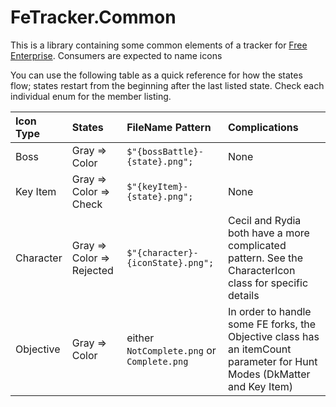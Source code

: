 # FeTracker.Common

This is a library containing some common elements of a tracker for [Free Enterprise](http://ff4fe.com/). Consumers are expected to name icons 

You can use the following table as a quick reference for how the states flow; states restart from the beginning after the last listed state. Check each individual enum for the member listing.

| Icon Type | States                    | FileName Pattern								| Complications |
| :-------- | :-----                    | :---------------								| :------------ |
| Boss      | Gray => Color             | `$"{bossBattle}-{state}.png";`				| None |
| Key Item  | Gray => Color => Check    | `$"{keyItem}-{state}.png";`					| None |
| Character | Gray => Color => Rejected | `$"{character}-{iconState}.png";`				| Cecil and Rydia both have a more complicated pattern. See the CharacterIcon class for specific details |
| Objective | Gray => Color				| either `NotComplete.png` or `Complete.png`	| In order to handle some FE forks, the Objective class has an itemCount parameter for Hunt Modes (DkMatter and Key Item) |

